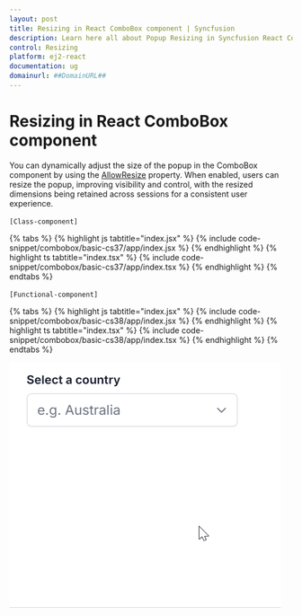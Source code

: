 ```yaml
---
layout: post
title: Resizing in React ComboBox component | Syncfusion
description: Learn here all about Popup Resizing in Syncfusion React ComboBox component of Syncfusion Essential JS 2 and more.
control: Resizing
platform: ej2-react
documentation: ug
domainurl: ##DomainURL##
---
```


# Resizing in React ComboBox component

You can dynamically adjust the size of the popup in the ComboBox component by using the [AllowResize](https://ej2.syncfusion.com/react/documentation/api/combo-box/#allowresize) property. When enabled, users can resize the popup, improving visibility and control, with the resized dimensions being retained across sessions for a consistent user experience.


`[Class-component]`

{% tabs %}
{% highlight js tabtitle="index.jsx" %}
{% include code-snippet/combobox/basic-cs37/app/index.jsx %}
{% endhighlight %}
{% highlight ts tabtitle="index.tsx" %}
{% include code-snippet/combobox/basic-cs37/app/index.tsx %}
{% endhighlight %}
{% endtabs %}


`[Functional-component]`

{% tabs %}
{% highlight js tabtitle="index.jsx" %}
{% include code-snippet/combobox/basic-cs38/app/index.jsx %}
{% endhighlight %}
{% highlight ts tabtitle="index.tsx" %}
{% include code-snippet/combobox/basic-cs38/app/index.tsx %}
{% endhighlight %}
{% endtabs %}



![Resizing in ComboBox Component](../images/combobox-resize.gif)
